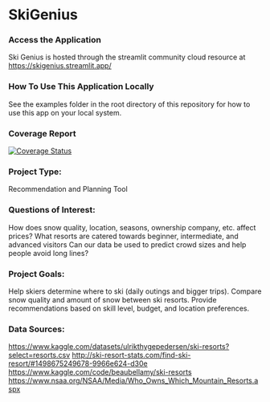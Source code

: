 # SkiGenius

### Access the Application
Ski Genius is hosted through the streamlit community cloud resource at https://skigenius.streamlit.app/

### How To Use This Application Locally
See the examples folder in the root directory of this repository for how to use this app on your local system.

### Coverage Report
[![Coverage Status](https://coveralls.io/repos/github/nanoash7/SkiGenius/badge.svg?branch=main)](https://coveralls.io/github/nanoash7/SkiGenius?branch=main)

### Project Type: 
Recommendation and Planning Tool

### Questions of Interest:
How does snow quality, location, seasons, ownership company, etc. affect prices?
What resorts are catered towards beginner, intermediate, and advanced visitors
Can our data be used to predict crowd sizes and help people avoid long lines?

### Project Goals:
Help skiers determine where to ski (daily outings and bigger trips).
Compare snow quality and amount of snow between ski resorts.
Provide recommendations based on skill level, budget, and location preferences.


### Data Sources:
https://www.kaggle.com/datasets/ulrikthygepedersen/ski-resorts?select=resorts.csv 
http://ski-resort-stats.com/find-ski-resort/#1498675249678-9966e624-d30e 
https://www.kaggle.com/code/beaubellamy/ski-resorts
https://www.nsaa.org/NSAA/Media/Who_Owns_Which_Mountain_Resorts.aspx 


